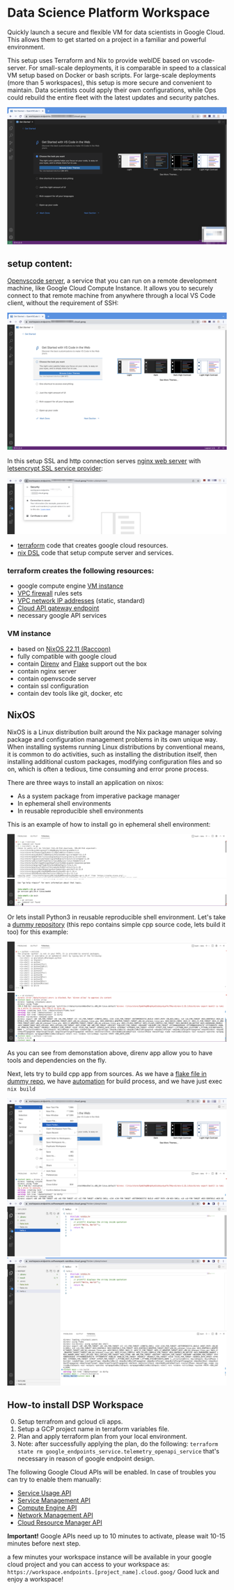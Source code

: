 Data Science Platform Workspace
====================================

Quickly launch a secure and flexible VM for data scientists in Google Cloud. This allows them to get started on a project in a familiar and powerful environment.

This setup uses Terraform and Nix to provide webIDE based on vscode-server. For small-scale deployments, it is comparable in speed to a classical VM setup based on Docker or bash scripts. For large-scale deployments (more than 5 workspaces), this setup is more secure and convenient to  maintain. Data scientists could apply their own configurations, while Ops could rebuild the entire fleet with the latest updates and security patches.

![vscode](img/vscode1.png)

## setup content:

[Openvscode server](https://code.visualstudio.com/docs/remote/vscode-server), a service that you can run on a remote development machine, like Google Cloud Compute Instance. It allows you to securely connect to that remote machine from anywhere through a local VS Code client, without the requirement of SSH:

![vscode](img/vscode0.png)

In this setup SSL and http connection serves [nginx web server](https://www.nginx.com/) with [letsencrypt SSL service provider](https://letsencrypt.org/):

![vscode](img/ssl.png)

* [terraform](https://registry.terraform.io/providers/hashicorp/google/latest/docs) code that creates google cloud resources.
* [nix DSL](https://nixos.wiki/wiki/Overview_of_the_Nix_Language) code that setup compute server and services.


### terraform creates the following resources:

* google compute engine [VM instance](https://cloud.google.com/compute)
* [VPC firewall](https://cloud.google.com/vpc/docs/firewalls#:~:text=VPC%20firewall%20rules%20let%20you,they%20have%20not%20started%20up.) rules sets
* [VPC network IP addresses](https://cloud.google.com/vpc/docs/ip-addresses) (static, standard)
* [Cloud API gateway endpoint](https://cloud.google.com/api-gateway/docs)
* necessary google API services

### VM instance

* based on [NixOS 22.11 (Raccoon)](https://nixos.org/blog/announcements.html#nixos-22.11)
* fully compatible with google cloud
* contain [Direnv](https://direnv.net/) and [Flake](https://nixos.wiki/wiki/Flakes) support out the box
* contain nginx server
* contain openvscode server
* contain ssl configuration
* contain dev tools like git, docker, etc

## NixOS

NixOS is a Linux distribution built around the Nix package manager solving package and configuration management problems in its own unique way. When installing systems running Linux distributions by conventional means, it is common to do activities, such as installing the distribution itself, then installing additional custom packages, modifying configuration files and so on, which is often a tedious, time consuming and error prone process.

There are three ways to install an application on nixos:
* As a system package from imperative package manager 
* In ephemeral shell environments
* In reusable reproducible shell environments

This is an example of how to install go in  ephemeral shell environment:

![vscode](img/go0.png)
![vscode](img/go1.png)

Or lets install Python3 in reusable reproducible shell environment. Let's take a [dummy repository](https://github.com/krasina15/nixtest)  (this repo contains simple cpp source code, lets build it too) for this example:

![vscode](img/python0.png)
![vscode](img/python1.png)

As you can see from demonstation above, direnv app allow you to have tools and dependencies on the fly.

Next, lets try to build cpp app from sources.
As we have a [flake file in dummy repo](https://github.com/krasina15/nixtest/blob/main/flake.nix), we have [automation](https://nixos.org/manual/nix/stable/command-ref/new-cli/nix3-build.html) for build process, and we have just exec `nix build`

![vscode](img/cpp0.png)
![vscode](img/cpp1.png)
![vscode](img/cpp2.png)


## How-to install DSP Workspace

0. Setup terrafrom and gcloud cli apps.
1. Setup a GCP project name in terraform variables file.
2. Plan and apply terraform plan from your local environment.
3. Note: after successfully applying the plan, do the following: `terraform state rm google_endpoints_service.telemetry_openapi_service` that's necessary in reason of google endpoint design.


The following Google Cloud APIs will be enabled. In case of troubles you can try to enable them manually:
  * [Service Usage API](https://console.cloud.google.com/apis/library/serviceusage.googleapis.com)
  * [Service Management API](https://console.cloud.google.com/apis/library/servicemanagement.googleapis.com)
  * [Compute Engine API](https://console.cloud.google.com/apis/library/compute.googleapis.com)
  * [Network Management API](https://console.cloud.google.com/apis/library/networkmanagement.googleapis.com)
  * [Cloud Resource Manager API](https://console.cloud.google.com/apis/library/cloudresourcemanager.googleapis.com)

**Important!** Google APIs need up to 10 minutes to activate, please wait 10-15 minutes before next step.

a few minutes your workspace instance will be available in your google cloud project and you can access to your workspace as:
`https://workspace.endpoints.[project_name].cloud.goog/` 
Good luck and enjoy a workspace!

